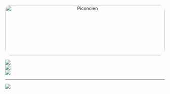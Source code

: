 
<p align="center">
  <img src="https://github.com/entlv/learning-journey/blob/main/piconcien.png?raw=true"
       alt="Piconcien"
       style="width: 100%; height: auto; max-height: 160px; border-radius: 16px; object-fit: cover;" />
</p>

![](https://github-readme-stats.vercel.app/api?username=entlv&theme=blueberry&hide_border=false&include_all_commits=true&count_private=true)<br/>
![](https://nirzak-streak-stats.vercel.app/?user=entlv&theme=blueberry&hide_border=false)<br/>
![](https://github-readme-stats.vercel.app/api/top-langs/?username=entlv&theme=blueberry&hide_border=false&include_all_commits=true&count_private=true&layout=compact)

---
[![](https://visitcount.itsvg.in/api?id=entlv&icon=2&color=1)](https://visitcount.itsvg.in)


